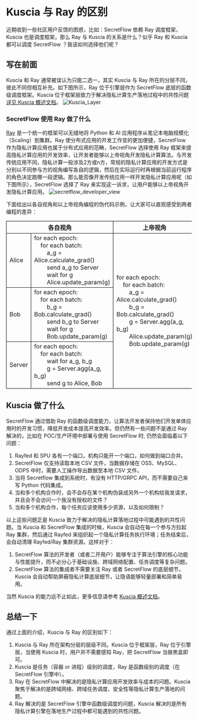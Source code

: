 # Kuscia 与 Ray 的区别

近期收到一些社区用户反馈的困惑，比如：SecretFlow 依赖 Ray 调度框架，Kuscia 也是调度框架，那么 Ray 与 Kuscia 的关系是什么？似乎 Ray 和 Kuscia 都可以调度 SecretFlow ？我该如何选择他们呢？

## 写在前面

Kuscia 和 Ray 通常被误认为只能二选一，其实 Kuscia 与 Ray 所在的分层不同，彼此不同但相互补充。如下图所示，Ray 位于引擎层作为 SecretFlow 底层的函数级调度框架。Kuscia 位于框架层致力于解决隐私计算生产落地过程中的共性问题[详见 Kuscia 概述文档](../../reference/overview.md)。
![Kuscia_Layer](../../imgs/kuscia_layer.png)

### SecretFlow 使用 Ray 做了什么

[Ray](https://github.com/ray-project/ray) 是一个统一的框架可以无缝地将 Python 和 AI 应用程序从笔记本电脑规模化（Scaling）到集群。Ray 使分布式应用的开发工作变的更加便捷，SecretFlow 作为隐私计算应用也属于分布式应用的范畴，SecretFlow 选择使用 Ray 框架来提高隐私计算应用的开发效率，让开发者能够以上帝视角开发隐私计算算法。与开发传统应用不同，隐私计算一般涉及2方或n方，常规的隐私计算应用的开发方式是分别以不同参与方的视角编写各自的逻辑，然后在实际运行时再根据当前运行程序的角色决定跑哪一段逻辑。那么能否像开发传统应用一样开发隐私计算应用呢（如下图所示），SecretFlow 选择了 Ray 来实现这一诉求，让用户能够以上帝视角开发隐私计算应用。
![secretflow_developer_view](../../imgs/sf_dev_view.png)

下面给出以各自视角和以上帝视角编程的伪代码示例，让大家可以直观感受到两者编程的差异：

<table style="border-collapse: collapse; width: 100%;">
  <tr>
    <th colspan="2" style="border: 1px solid black;">各自视角</th>
    <th style="border: 1px solid black;">上帝视角</th>
  </tr>
  <tr>
    <td style="border: 1px solid black;">Alice</td>
    <td style="border: 1px solid black;">for each epoch:<br>
        &nbsp;&nbsp;&nbsp;&nbsp;for each batch:<br>
        &nbsp;&nbsp;&nbsp;&nbsp;&nbsp;&nbsp;&nbsp;&nbsp;a_g = Alice.calculate_grad()<br>
        &nbsp;&nbsp;&nbsp;&nbsp;&nbsp;&nbsp;&nbsp;&nbsp;send a_g to Server<br>
        &nbsp;&nbsp;&nbsp;&nbsp;&nbsp;&nbsp;&nbsp;&nbsp;wait for g<br>
        &nbsp;&nbsp;&nbsp;&nbsp;&nbsp;&nbsp;&nbsp;&nbsp;Alice.update_param(g)<br>
    </td>
    <td rowspan="3" style="border: 1px solid black;">for each epoch:<br>
                    &nbsp;&nbsp;&nbsp;&nbsp;for each batch:<br>
                    &nbsp;&nbsp;&nbsp;&nbsp;&nbsp;&nbsp;&nbsp;&nbsp;a_g = Alice.calculate_grad()<br>
                    &nbsp;&nbsp;&nbsp;&nbsp;&nbsp;&nbsp;&nbsp;&nbsp;b_g = Bob.calculate_grad()<br>
                    &nbsp;&nbsp;&nbsp;&nbsp;&nbsp;&nbsp;&nbsp;&nbsp;g = Server.agg(a_g, b_g)<br>
                    &nbsp;&nbsp;&nbsp;&nbsp;&nbsp;&nbsp;&nbsp;&nbsp;Alice.update_param(g)<br>
                    &nbsp;&nbsp;&nbsp;&nbsp;&nbsp;&nbsp;&nbsp;&nbsp;Bob.update_param(g)<br>
    </td>
  </tr>
  <tr>
    <td style="border: 1px solid black;">Bob</td>
        <td style="border: 1px solid black;">for each epoch:<br>
            &nbsp;&nbsp;&nbsp;&nbsp;for each batch:<br>
            &nbsp;&nbsp;&nbsp;&nbsp;&nbsp;&nbsp;&nbsp;&nbsp;b_g = Bob.calculate_grad()<br>
            &nbsp;&nbsp;&nbsp;&nbsp;&nbsp;&nbsp;&nbsp;&nbsp;send b_g to Server<br>
            &nbsp;&nbsp;&nbsp;&nbsp;&nbsp;&nbsp;&nbsp;&nbsp;wait for g<br>
            &nbsp;&nbsp;&nbsp;&nbsp;&nbsp;&nbsp;&nbsp;&nbsp;Bob.update_param(g)<br>
        </td>
  </tr>
    <tr>
      <td style="border: 1px solid black;">Server</td>
          <td style="border: 1px solid black;">for each epoch:<br>
              &nbsp;&nbsp;&nbsp;&nbsp;for each batch:<br>
              &nbsp;&nbsp;&nbsp;&nbsp;&nbsp;&nbsp;&nbsp;&nbsp;wait for a_g, b_g<br>
              &nbsp;&nbsp;&nbsp;&nbsp;&nbsp;&nbsp;&nbsp;&nbsp;g = Server.agg(a_g, b_g)<br>
              &nbsp;&nbsp;&nbsp;&nbsp;&nbsp;&nbsp;&nbsp;&nbsp;send g to Alice, Bob<br>
          </td>
    </tr>
</table>

## Kuscia 做了什么

SecretFlow 通过借助 Ray 的函数级调度能力，让算法开发者保持他们开发单体应用时的开发习惯，降低开发成本提高开发效率。但仍然有一些问题不是通过 Ray 解决的，比如在 POC/生产环境中部署与使用 SecretFlow 时, 仍然会面临着以下问题：

1. Rayfed 和 SPU 各有一个端口，机构只能开一个端口，如何做到端口合并。
2. SecretFlow 仅支持读取本地 CSV 文件，当数据存储在 OSS、MySQL、ODPS 中时，需要人工操作导出数据至本地 CSV 文件。
3. 当将 Secretflow 集成到系统时，有没有 HTTP/GRPC API，而不需要自己来写 Python 代码集成。
4. 当和多个机构合作时，会不会存在某个机构伪装成另外一个机构给我发请求，并且会不会访问一个我没有授权的文件？
5. 当和多个机构合作，每个任务应该使用多少资源，以及如何限制？

以上这些问题正是 Kuscia 致力于解决的隐私计算落地过程中可能遇到的共性问题。当 Kuscia 和 SecretFlow 集成的时候，Kuscia 会自动在每一个参与方拉起 Ray 集群，然后通过 Rayfed 来组织起一个隐私计算任务执行环境；任务结束后，会自动清理 Rayfed/Ray 集群资源。这样对于：

1. SecretFlow 算法的开发者（或者二开用户）能够专注于算法引擎的核心功能与性能提升，而不必分心于基础设施、跨域网络配置、任务调度等复杂问题。
2. SecretFlow 算法的集成者不需要关注 Ray 或者 SecretFlow 的底层细节，Kuscia 会自动帮助屏蔽隐私计算底层细节，让隐语能够轻量部署和简单易用。

当然 Kuscia 的能力远不止如此，更多信息请参考 [Kuscia 概述文档](../../reference/overview.md)。

## 总结一下

通过上面的介绍，Kuscia 与 Ray 的区别如下：

1. Kuscia 与 Ray 所在架构分层的层级不同。Kuscia 位于框架层，Ray 位于引擎层，当使用 Kuscia 时，用户并不需要感知 Ray，把 SecretFlow 当做黑盒即可。
2. Kuscia 是任务（容器 or 进程）级别的调度，Ray 是函数级别的调度（在 SecretFlow 引擎中）。
3. Ray 在 SecretFlow 中解决的是隐私计算应用开发效率与成本的问题。Kuscia 聚焦于解决的是跨域网络、跨域任务调度、安全性等隐私计算生产落地的问题。
4. Ray 解决的是 SecretFlow 引擎中函数级调度的问题，Kuscia 解决的是所有隐私计算引擎在落地生产过程中都可能遇到的共性问题。
